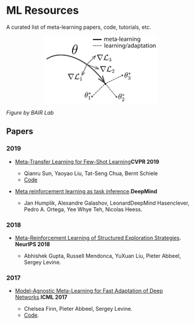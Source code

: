 # ML Resources
A curated list of meta-learning papers, code, tutorials, etc.

<p align="center">
<img src="https://github.com/Alro10/Meta-Learning-Resources/blob/master/maml.png" alt="alt text" width="60%" height="40%">
</p>

*Figure by BAIR Lab*

## Papers

### 2019

- [Meta-Transfer Learning for Few-Shot Learning](https://arxiv.org/abs/1812.02391)**CVPR 2019**

  - Qianru Sun, Yaoyao Liu, Tat-Seng Chua, Bernt Schiele
  - [Code](https://github.com/y2l/meta-transfer-learning-tensorflow)

- [Meta reinforcement learning as task inference](https://arxiv.org/abs/1905.06424).**DeepMind**

  - Jan Humplik, Alexandre Galashov, LeonardDeepMind Hasenclever, Pedro A. Ortega, Yee Whye Teh, Nicolas Heess.

### 2018


- [Meta-Reinforcement Learning of Structured Exploration Strategies](https://papers.nips.cc/paper/7776-meta-reinforcement-learning-of-structured-exploration-strategies.pdf). **NeurIPS 2018**

  - Abhishek Gupta, Russell Mendonca, YuXuan Liu, Pieter Abbeel, Sergey Levine.

### 2017

- [Model-Agnostic Meta-Learning for Fast Adaptation of Deep Networks](https://arxiv.org/abs/1703.03400).**ICML 2017**

  - Chelsea Finn, Pieter Abbeel, Sergey Levine.
  - [Code](https://github.com/cbfinn/maml).
